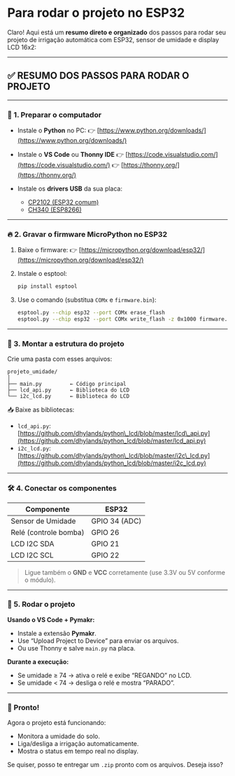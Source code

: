 # Para rodar o projeto no ESP32

Claro! Aqui está um **resumo direto e organizado** dos passos para rodar seu projeto de irrigação automática com ESP32, sensor de umidade e display LCD 16x2:

---

## ✅ RESUMO DOS PASSOS PARA RODAR O PROJETO

---

### 🔧 1. **Preparar o computador**

* Instale o **Python** no PC:
  👉 [https://www.python.org/downloads/](https://www.python.org/downloads/)

* Instale o **VS Code** ou **Thonny IDE**
  👉 [https://code.visualstudio.com/](https://code.visualstudio.com/)
  👉 [https://thonny.org/](https://thonny.org/)

* Instale os **drivers USB** da sua placa:

  * [CP2102 (ESP32 comum)](https://www.silabs.com/developers/usb-to-uart-bridge-vcp-drivers)
  * [CH340 (ESP8266)](https://sparks.gogo.co.nz/ch340.html)

---

### 🔥 2. **Gravar o firmware MicroPython no ESP32**

1. Baixe o firmware:
   👉 [https://micropython.org/download/esp32/](https://micropython.org/download/esp32/)

2. Instale o esptool:

   ```bash
   pip install esptool
   ```

3. Use o comando (substitua `COMx` e `firmware.bin`):

   ```bash
   esptool.py --chip esp32 --port COMx erase_flash
   esptool.py --chip esp32 --port COMx write_flash -z 0x1000 firmware.bin
   ```

---

### 📁 3. **Montar a estrutura do projeto**

Crie uma pasta com esses arquivos:

```
projeto_umidade/
│
├── main.py         ← Código principal
├── lcd_api.py      ← Biblioteca do LCD
└── i2c_lcd.py      ← Biblioteca do LCD
```

📥 Baixe as bibliotecas:

* `lcd_api.py`: [https://github.com/dhylands/python\_lcd/blob/master/lcd\_api.py](https://github.com/dhylands/python_lcd/blob/master/lcd_api.py)
* `i2c_lcd.py`: [https://github.com/dhylands/python\_lcd/blob/master/i2c\_lcd.py](https://github.com/dhylands/python_lcd/blob/master/i2c_lcd.py)

---

### 🛠️ 4. **Conectar os componentes**

| Componente            | ESP32         |
| --------------------- | ------------- |
| Sensor de Umidade     | GPIO 34 (ADC) |
| Relé (controle bomba) | GPIO 26       |
| LCD I2C SDA           | GPIO 21       |
| LCD I2C SCL           | GPIO 22       |

> Ligue também o **GND** e **VCC** corretamente (use 3.3V ou 5V conforme o módulo).

---

### 🧪 5. **Rodar o projeto**

**Usando o VS Code + Pymakr:**

* Instale a extensão **Pymakr**.
* Use “Upload Project to Device” para enviar os arquivos.
* Ou use Thonny e salve `main.py` na placa.

**Durante a execução:**

* Se umidade ≥ 74 → ativa o relé e exibe “REGANDO” no LCD.
* Se umidade < 74 → desliga o relé e mostra “PARADO”.

---

### 📝 Pronto!

Agora o projeto está funcionando:

* Monitora a umidade do solo.
* Liga/desliga a irrigação automaticamente.
* Mostra o status em tempo real no display.

Se quiser, posso te entregar um `.zip` pronto com os arquivos. Deseja isso?
